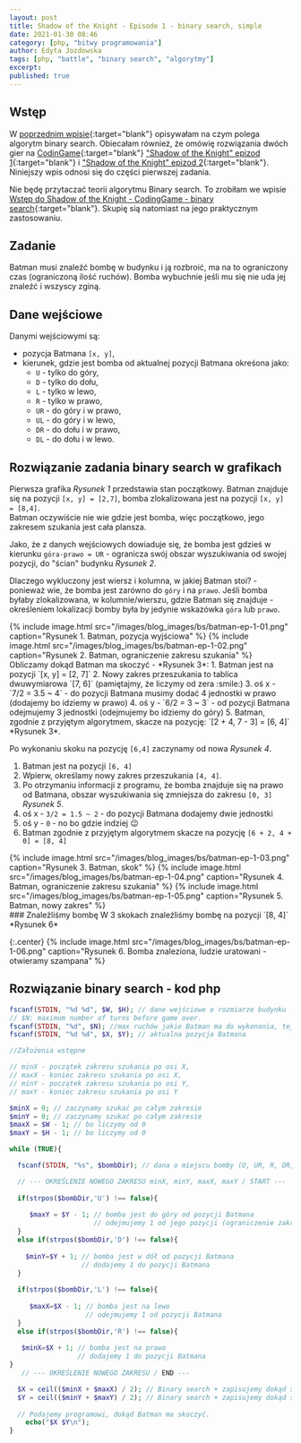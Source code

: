```yaml
---
layout: post
title: Shadow of the Knight - Episode 1 - binary search, simple
date: 2021-01-30 08:46
category: [php, "bitwy programowania"]
author: Edyta Jozdowska
tags: [php, "battle", "binary search", "algorytmy"]
excerpt: 
published: true
---
```

## Wstęp
W [poprzednim wpisie](/blog/binary-search){:target="blank"} opisywałam na czym polega algorytm binary search. Obiecałam również, że omówię rozwiązania dwóch gier na [CodinGame](https://www.codingame.com/){:target="blank"} ["Shadow of the Knight" epizod 1](https://www.codingame.com/ide/puzzle/shadows-of-the-knight-episode-1){:target="blank"} i ["Shadow of the Knight" epizod 2](https://www.codingame.com/training/expert/shadows-of-the-knight-episode-2){:target="blank"}. Niniejszy wpis odnosi się do części pierwszej zadania. 

Nie będę przytaczać teorii algorytmu Binary search. To zrobiłam we wpisie [Wstęp do Shadow of the Knight - CodingGame - binary search](/blog/binary-search){:target="blank"}. Skupię sią natomiast na jego praktycznym zastosowaniu. 

## Zadanie
Batman musi znaleźć bombę w budynku i ją rozbroić, ma na to ograniczony czas (ograniczoną ilość ruchów). Bomba wybuchnie jeśli mu się nie uda jej znaleźć i wszyscy zginą.  

## Dane wejściowe
Danymi wejściowymi są:
* pozycja Batmana `[x, y]`,
* kierunek, gdzie jest bomba od aktualnej pozycji Batmana okreśona jako:
  * `U` - tylko do góry,
  * `D` - tylko do dołu,
  * `L` - tylko w lewo,
  * `R` - tylko w prawo,
  * `UR` - do góry i w prawo,
  * `UL` - do góry i w lewo,
  * `DR` - do dołu i w prawo,
  * `DL` - do dołu i w lewo. 

## Rozwiązanie zadania binary search w grafikach
Pierwsza grafika *Rysunek 1* przedstawia stan początkowy. Batman znajduje się na pozycji `[x, y] = [2,7]`, bomba zlokalizowana jest na pozycji `[x, y] = [8,4]`.  
Batman oczywiście nie wie gdzie jest bomba, więc początkowo, jego zakresem szukania jest cała plansza.  

Jako, że z danych wejściowych dowiaduje się, że bomba jest gdzieś w kierunku `góra-prawo = UR` - ogranicza swój obszar wyszukiwania od swojej pozycji, do "ścian" budynku *Rysunek 2*. 

Dlaczego wykluczony jest wiersz i kolumna, w jakiej Batman stoi? - ponieważ wie, że bomba jest zarówno do `góry` i na `prawo`. Jeśli bomba byłaby zlokalizowana, w kolumnie/wierszu, gdzie Batman się znajduje - określeniem lokalizacji bomby była by jedynie wskazówka `góra` lub `prawo`.

<div style="display:flex;justify-content:space-evenly">
{%
    include image.html 
    src="/images/blog_images/bs/batman-ep-1-01.png" 
    caption="Rysunek 1. Batman, pozycja wyjściowa"
%}
{%
    include image.html 
    src="/images/blog_images/bs/batman-ep-1-02.png" 
    caption="Rysunek 2. Batman, ograniczenie zakresu szukania"
%}
</div>
Obliczamy dokąd Batman ma skoczyć - *Rysunek 3*:
1. Batman jest na pozycji `[x, y] = [2, 7]`
2. Nowy zakres przeszukania to tablica dwuwymiarowa `[7, 6]` (pamiętajmy, że liczymy od zera :smile:)
3. oś x - `7/2 = 3.5 ~ 4` - do pozycji Batmana musimy dodać 4 jednostki w prawo (dodajemy bo idziemy w prawo)
4. oś y - `6/2 = 3 ~ 3` - od pozycji Batmana odejmujemy 3 jednostki (odejmujemy bo idziemy do góry)
5. Batman, zgodnie z przyjętym algorytmem, skacze na pozycję: `[2 + 4, 7 - 3] = [6, 4]` *Rysunek 3*.  

Po wykonaniu skoku na pozycję `[6,4]` zaczynamy od nowa *Rysunek 4*.  

1. Batman jest na pozycji `[6, 4]`
2. Wpierw, określamy nowy zakres przeszukania `[4, 4]`. 
3. Po otrzymaniu informacji z programu, że bomba znajduje się na prawo od Batmana, obszar wyszukiwania się zmniejsza do zakresu `[0, 3]` *Rysunek 5*. 
5. oś x - `3/2 = 1.5 ~ 2` - do pozycji Batmana dodajemy dwie jednostki
6. oś y - `0` - no bo gdzie indziej :wink:
7. Batman zgodnie z przyjętym algorytmem skacze na pozycję `[6 + 2, 4 + 0] = [8, 4]`
<div style="display:flex;justify-content:space-evenly">
{%
    include image.html 
    src="/images/blog_images/bs/batman-ep-1-03.png" 
    caption="Rysunek 3. Batman, skok"
%}
{%
    include image.html 
    src="/images/blog_images/bs/batman-ep-1-04.png" 
    caption="Rysunek 4. Batman, ograniczenie zakresu szukania"
%}
{%
    include image.html 
    src="/images/blog_images/bs/batman-ep-1-05.png" 
    caption="Rysunek 5. Batman, nowy zakres"
%}
</div>
### Znaleźliśmy bombę
W 3 skokach znaleźliśmy bombę na pozycji `[8, 4]` *Rysunek 6*

{:.center}
{%
    include image.html 
    src="/images/blog_images/bs/batman-ep-1-06.png" 
    caption="Rysunek 6. Bomba znaleziona, ludzie uratowani - otwieramy szampana"
%}

## Rozwiązanie binary search - kod php
```php
fscanf(STDIN, "%d %d", $W, $H); // dane wejściowe o rozmiarze budynku
// $N: maximum number of turns before game over.
fscanf(STDIN, "%d", $N); //max ruchów jakie Batman ma do wykonania, tej danej nie wykorzystujemy
fscanf(STDIN, "%d %d", $X, $Y); // aktualna pozycja Batmana

//Założenia wstępne

// minX - początek zakresu szukania po osi X, 
// maxX - koniec zakresu szukania po osi X,
// minY - początek zakresu szukania po osi Y,
// maxY - koniec zakresu szukania po osi Y

$minX = 0; // zaczynamy szukać po całym zakresie 
$minY = 0; // zaczynamy szukać po całym zakresie 
$maxX = $W - 1; // bo liczymy od 0
$maxY = $H - 1; // bo liczymy od 0

while (TRUE){

  fscanf(STDIN, "%s", $bombDir); // dana o miejscu bomby (U, UR, R, DR, D, DL, L or UL)

  // --- OKREŚLENIE NOWEGO ZAKRESU minX, minY, maxX, maxY / START ---
    
  if(strpos($bombDir,'U') !== false){ 
      
     $maxY = $Y - 1; // bomba jest do góry od pozycji Batmana
                     // odejmujemy 1 od jego pozycji (ograniczenie zakresu z opisu)
  }
  else if(strpos($bombDir,'D') !== false){
      
    $minY=$Y + 1; // bomba jest w dół od pozycji Batmana
                  // dodajemy 1 do pozycji Batmana
  }
  
  if(strpos($bombDir,'L') !== false){
      
     $maxX=$X - 1; // bomba jest na lewo
                   // odejmujemy 1 od pozycji Batmana
  }
  else if(strpos($bombDir,'R') !== false){
    
   $minX=$X + 1; // bomba jest na prawo
                 // dodajemy 1 do pozycji Batmana
}
   // --- OKREŚLENIE NOWEGO ZAKRESU / END ---

  $X = ceil(($minX + $maxX) / 2); // Binary search + zapisujemy dokąd skaczemy
  $Y = ceil(($minY + $maxY) / 2); // Binary search + zapisujemy dokąd skaczemy
  
  // Podajemy programowi, dokąd Batman ma skoczyć.
    echo("$X $Y\n");
}
```